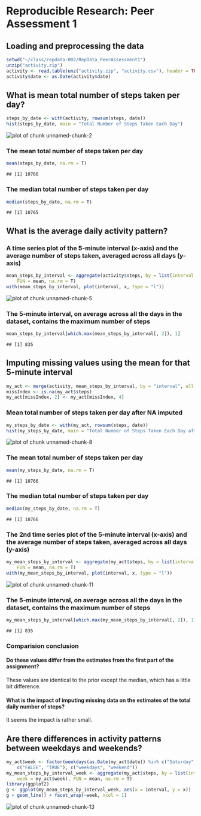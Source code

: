 # Reproducible Research: Peer Assessment 1

<!-- ```{r setoptions,echo=FALSE,results="hide"}
 opts_chunk$set(cache=TRUE)
```
 -->
 ## Loading and preprocessing the data

```r
setwd("~/class/repdata-002/RepData_PeerAssessment1")
unzip("activity.zip")
activity <- read.table(unz("activity.zip", "activity.csv"), header = TRUE, sep = ",")
activity$date <- as.Date(activity$date)
```

## What is mean total number of steps taken per day?

```r
steps_by_date <- with(activity, rowsum(steps, date))
hist(steps_by_date, main = "Total Number of Steps Taken Each Day")
```

![plot of chunk unnamed-chunk-2](figure/unnamed-chunk-2.png) 

### The mean total number of steps taken per day    

```r
mean(steps_by_date, na.rm = T)
```

```
## [1] 10766
```

### The median total number of steps taken per day

```r
median(steps_by_date, na.rm = T)
```

```
## [1] 10765
```

## What is the average daily activity pattern?
### A time series plot of the 5-minute interval (x-axis) and the average number of steps taken, averaged across all days (y-axis)

```r
mean_steps_by_interval <- aggregate(activity$steps, by = list(interval = activity$interval), 
    FUN = mean, na.rm = T)
with(mean_steps_by_interval, plot(interval, x, type = "l"))
```

![plot of chunk unnamed-chunk-5](figure/unnamed-chunk-5.png) 

### The 5-minute interval, on average across all the days in the dataset, contains the maximum number of steps

```r
mean_steps_by_interval[which.max(mean_steps_by_interval[, 2]), 1]
```

```
## [1] 835
```

## Imputing missing values using the mean for that 5-minute interval

```r
my_act <- merge(activity, mean_steps_by_interval, by = "interval", all.x = T)
missIndex <- is.na(my_act$steps)
my_act[missIndex, 2] <- my_act[missIndex, 4]
```

### Mean total number of steps taken per day after NA imputed

```r
my_steps_by_date <- with(my_act, rowsum(steps, date))
hist(my_steps_by_date, main = "Total Number of Steps Taken Each Day after NA Imputed")
```

![plot of chunk unnamed-chunk-8](figure/unnamed-chunk-8.png) 

### The mean total number of steps taken per day

```r
mean(my_steps_by_date, na.rm = T)
```

```
## [1] 10766
```

### The median total number of steps taken per day

```r
median(my_steps_by_date, na.rm = T)
```

```
## [1] 10766
```

### The 2nd time series plot of the 5-minute interval (x-axis) and the average number of steps taken, averaged across all days (y-axis)

```r
my_mean_steps_by_interval <- aggregate(my_act$steps, by = list(interval = my_act$interval), 
    FUN = mean, na.rm = T)
with(my_mean_steps_by_interval, plot(interval, x, type = "l"))
```

![plot of chunk unnamed-chunk-11](figure/unnamed-chunk-11.png) 

### The 5-minute interval, on average across all the days in the dataset, contains the maximum number of steps

```r
my_mean_steps_by_interval[which.max(my_mean_steps_by_interval[, 2]), 1]
```

```
## [1] 835
```

### Comparision conclusion
#### Do these values differ from the estimates from the first part of the assignment?
These values are identical to the prior except the median, which has a little bit difference.
#### What is the impact of imputing missing data on the estimates of the total daily number of steps?
It seems the impact is rather small.
## Are there differences in activity patterns between weekdays and weekends?



```r
my_act$week <- factor(weekdays(as.Date(my_act$date)) %in% c("Saturday", "Sunday"), 
    c("FALSE", "TRUE"), c("weekdays", "weekend"))
my_mean_steps_by_interval_week <- aggregate(my_act$steps, by = list(interval = my_act$interval, 
    week = my_act$week), FUN = mean, na.rm = T)
library(ggplot2)
g <- ggplot(my_mean_steps_by_interval_week, aes(x = interval, y = x))
g + geom_line() + facet_wrap(~week, ncol = 1)
```

![plot of chunk unnamed-chunk-13](figure/unnamed-chunk-13.png) 

